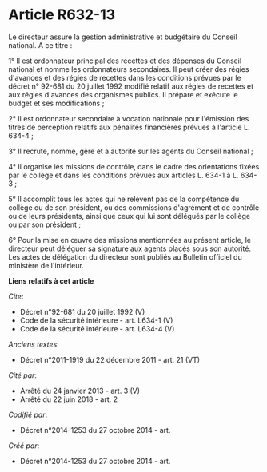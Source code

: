 # Article R632-13

Le directeur assure la gestion administrative et budgétaire du Conseil national. A ce titre : 

1° Il est ordonnateur principal des recettes et des dépenses du Conseil national et nomme les ordonnateurs secondaires. Il
peut créer des régies d'avances et des régies de recettes dans les conditions prévues par le décret n° 92-681 du 20 juillet
1992 modifié relatif aux régies de recettes et aux régies d'avances des organismes publics. Il prépare et exécute le budget
et ses modifications ; 

2° Il est ordonnateur secondaire à vocation nationale pour l'émission des titres de perception relatifs aux pénalités
financières prévues à l'article L. 634-4 ; 

3° Il recrute, nomme, gère et a autorité sur les agents du Conseil national ; 

4° Il organise les missions de contrôle, dans le cadre des orientations fixées par le collège et dans les conditions prévues
aux articles L. 634-1 à L. 634-3 ; 

5° Il accomplit tous les actes qui ne relèvent pas de la compétence du collège ou de son président, ou des commissions
d'agrément et de contrôle ou de leurs présidents, ainsi que ceux qui lui sont délégués par le collège ou par son président ; 

6° Pour la mise en œuvre des missions mentionnées au présent article, le directeur peut déléguer sa signature aux agents
placés sous son autorité. Les actes de délégation du directeur sont publiés au Bulletin officiel du ministère de l'intérieur.

**Liens relatifs à cet article**

_Cite_:

  - Décret n°92-681 du 20 juillet 1992 (V)
  - Code de la sécurité intérieure - art. L634-1 (V)
  - Code de la sécurité intérieure - art. L634-4 (V)

_Anciens textes_:

  - Décret n°2011-1919 du 22 décembre 2011 - art. 21 (VT)

_Cité par_:

  - Arrêté du 24 janvier 2013 - art. 3 (V)
  - Arrêté du 22 juin 2018 - art. 2

_Codifié par_:

  - Décret n°2014-1253 du 27 octobre 2014 - art.

_Créé par_:

  - Décret n°2014-1253 du 27 octobre 2014 - art.
